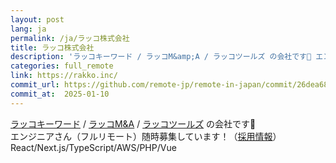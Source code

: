 ```yaml
---
layout: post
lang: ja
permalink: /ja/ラッコ株式会社
title: ラッコ株式会社
description: 'ラッコキーワード / ラッコM&amp;A / ラッコツールズ の会社です🦦 エンジニアさん（フルリモート）随時募集しています！（採用情報） React/Next.js/TypeScript/AWS/PHP/Vue'
categories: full_remote
link: https://rakko.inc/
commit_url: https://github.com/remote-jp/remote-in-japan/commit/26dea682f07eedcdf1fd0d4b0e9336dd7abb5084
commit_at:  2025-01-10
---
```


<p><a href="https://rakkokeyword.com/">ラッコキーワード</a> / <a href="https://rakkoma.com/">ラッコM&A</a> / <a href="https://rakko.tools/">ラッコツールズ</a> の会社です🦦<br />エンジニアさん（フルリモート）随時募集しています！（<a href="https://rakko.inc/recruit/">採用情報</a>）<br />React/Next.js/TypeScript/AWS/PHP/Vue</p>
